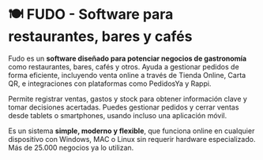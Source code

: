 # 🍽️ FUDO - Software para restaurantes, bares y cafés

Fudo es un **software diseñado para potenciar negocios de gastronomía** como restaurantes, bares, cafés y otros. Ayuda a gestionar pedidos de forma eficiente, incluyendo venta online a través de Tienda Online, Carta QR, e integraciones con plataformas como PedidosYa y Rappi.

Permite registrar ventas, gastos y stock para obtener información clave y tomar decisiones acertadas. Puedes gestionar pedidos y cerrar ventas desde tablets o smartphones, usando incluso una aplicación móvil.

Es un sistema **simple, moderno y flexible**, que funciona online en cualquier dispositivo con Windows, MAC o Linux sin requerir hardware especializado. Más de 25.000 negocios ya lo utilizan.